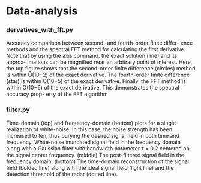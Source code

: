 Data-analysis
=============
### dervatives_with_fft.py ###

Accuracy comparison between second- and fourth-order finite differ- ence methods and the spectral FFT method for calculating the first derivative. Note that by using the axis command, the exact solution (line) and its approx- imations can be magnified near an arbitrary point of interest. Here, the top figure shows that the second-order finite difference (circles) method is within O(10−2) of the exact derivative. The fourth-order finite difference (star) is within O(10−5) of the exact derivative. Finally, the FFT method is within O(10−6) of the exact derivative. This demonstrates the spectral accuracy prop- erty of the FFT algorithm

### filter.py ###

Time-domain (top) and frequency-domain (bottom) plots for a single realization of white-noise. In this case, the noise strength has been increased to ten, thus burying the desired signal field in both time and frequency. White-noise inundated signal field in the frequency domain along with a Gaussian filter with bandwidth parameter τ = 0.2 centered on the signal center frequency. (middle) The post-filtered signal field in the frequency domain. (bottom) The time-domain reconstruction of the signal field (bolded line) along with the ideal signal field (light line) and the detection threshold of the radar (dotted line).